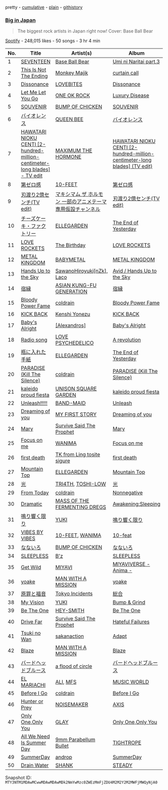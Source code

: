 pretty - [cumulative](/playlists/cumulative/37i9dQZF1DXbR32Ldau7WM.md) - [plain](/playlists/plain/37i9dQZF1DXbR32Ldau7WM) - [githistory](https://github.githistory.xyz/mackorone/spotify-playlist-archive/blob/main/playlists/plain/37i9dQZF1DXbR32Ldau7WM)

### [Big in Japan](https://open.spotify.com/playlist/37i9dQZF1DXbR32Ldau7WM)

> The biggest rock artists in Japan right now! Cover: Base Ball Bear

[Spotify](https://open.spotify.com/user/spotify) - 248,015 likes - 50 songs - 3 hr 4 min

| No. | Title | Artist(s) | Album | Length |
|---|---|---|---|---|
| 1 | [SEVENTEEN](https://open.spotify.com/track/67iNt98UJRDjlwxdGvo2qJ) | [Base Ball Bear](https://open.spotify.com/artist/3RkPaFeTMrHIsB5HMEUdNt) | [Umi ni Naritai part.3](https://open.spotify.com/album/7r3FOYP2u5wyfUXp7XPWA1) | 3:30 |
| 2 | [This Is Not The Ending](https://open.spotify.com/track/7h0F0qv2vExZ5Kv2ZincA8) | [Monkey Majik](https://open.spotify.com/artist/6U2dgcU46Iy9pF3RQBj5hG) | [curtain call](https://open.spotify.com/album/7D4cMYPY6OmOt9ZEJg4kiC) | 2:52 |
| 3 | [Dissonance](https://open.spotify.com/track/3uOdwLjez9Zq4jQcMSlajN) | [LOVEBITES](https://open.spotify.com/artist/4H1S8RTYv4vN3SiM5uSZSa) | [Dissonance](https://open.spotify.com/album/3q13ZnL6DVS8xnvBx2wG5e) | 4:57 |
| 4 | [Let Me Let You Go](https://open.spotify.com/track/1l6fmXCPtTpJrKpYBe9bBw) | [ONE OK ROCK](https://open.spotify.com/artist/7k73EtZwoPs516ZxE72KsO) | [Luxury Disease](https://open.spotify.com/album/7bR908SDBENoC7rqC0k4h4) | 3:00 |
| 5 | [SOUVENIR](https://open.spotify.com/track/7qOsSOpiL3R8RKyiBtIYNQ) | [BUMP OF CHICKEN](https://open.spotify.com/artist/0hSFeqPehe7FtCNWuQ6Bsy) | [SOUVENIR](https://open.spotify.com/album/62Rk2K7V2le9NBC75ANiX7) | 4:24 |
| 6 | [バイオレンス](https://open.spotify.com/track/5UIFfwovmONqXqzHmscIj5) | [QUEEN BEE](https://open.spotify.com/artist/6whFEcaV75AmQMiwlfaxvc) | [バイオレンス](https://open.spotify.com/album/4ci2aR3GoukVAmJwIfaQ61) | 3:52 |
| 7 | [HAWATARI NIOKU CENTI \[2\-hundred\-million\-centimeter\-long blades\] \- TV edit](https://open.spotify.com/track/1lySGuhlcZUJxLA5W5Bo7k) | [MAXIMUM THE HORMONE](https://open.spotify.com/artist/3AMut7lAb1JjINkn8Fmkhu) | [HAWATARI NIOKU CENTI \[2\-hundred\-million\-centimeter\-long blades\] \(TV edit\)](https://open.spotify.com/album/22bkV1gcP9weQRmRktdCM4) | 1:29 |
| 8 | [第ゼロ感](https://open.spotify.com/track/3GGOKTfxgyluPvAFnB30zE) | [10\-FEET](https://open.spotify.com/artist/0QZqdhoRQkn1VphAa5eX8h) | [第ゼロ感](https://open.spotify.com/album/7hUGSAApToftQu366lqPVf) | 4:47 |
| 9 | [刃渡り2億センチ\(TV edit\)](https://open.spotify.com/track/2rTmZHTXWo9YfIRAxbdkpG) | [マキシマム ザ ホルモン 一部のアニメテーマ専用仮設チャンネル](https://open.spotify.com/artist/7ipRKwjoASGW04QLVsDg3g) | [刃渡り2億センチ\(TV edit\)](https://open.spotify.com/album/04tV0O6qn5cXheBUTHmeKv) | 1:29 |
| 10 | [チーズケーキ・ファクトリー](https://open.spotify.com/track/738jPe2gzSeNay3MouWSqO) | [ELLEGARDEN](https://open.spotify.com/artist/3cbd5GWGOknxmFAe77MDbk) | [The End of Yesterday](https://open.spotify.com/album/60ZYXQLKm2CcOrPD661eh9) | 3:34 |
| 11 | [LOVE ROCKETS](https://open.spotify.com/track/6stn0schvLBMoRHsDeYiIi) | [The Birthday](https://open.spotify.com/artist/58zME34zPsQx58YXCyFryH) | [LOVE ROCKETS](https://open.spotify.com/album/0wN4mrkQyl961vNqhchf7N) | 4:21 |
| 12 | [METAL KINGDOM](https://open.spotify.com/track/5qL6RJj9Nj20DGAajzGAYi) | [BABYMETAL](https://open.spotify.com/artist/630wzNP2OL7fl4Xl0GnMWq) | [METAL KINGDOM](https://open.spotify.com/album/10aTpSUuXqxbhPJdo4kEyE) | 5:51 |
| 13 | [Hands Up to the Sky](https://open.spotify.com/track/7kiWVIA95A2H7TMYSrA0b5) | [SawanoHiroyuki\[nZk\]](https://open.spotify.com/artist/2EWXgN0xWOnbqJOxa9pWNO), [Laco](https://open.spotify.com/artist/7yEsBM3bZnkNfKyB9XGyyd) | [Avid / Hands Up to the Sky](https://open.spotify.com/album/4Uyvexhl7bPlTTrYX5YPAp) | 3:32 |
| 14 | [宿縁](https://open.spotify.com/track/6O3CyRXIXp0j2YYpmIxQFw) | [ASIAN KUNG\-FU GENERATION](https://open.spotify.com/artist/0MK8l3nURwwQIjafvXoJJt) | [宿縁](https://open.spotify.com/album/6dT6HAU5koeNRTQBKywvbA) | 3:33 |
| 15 | [Bloody Power Fame](https://open.spotify.com/track/6oshufDccwvnIwKCvKayb6) | [coldrain](https://open.spotify.com/artist/4pCVGaLWxDe4d8bsjsnmUM) | [Bloody Power Fame](https://open.spotify.com/album/4H9aESabZLTv3U8FEAxvsI) | 3:58 |
| 16 | [KICK BACK](https://open.spotify.com/track/3khEEPRyBeOUabbmOPJzAG) | [Kenshi Yonezu](https://open.spotify.com/artist/1snhtMLeb2DYoMOcVbb8iB) | [KICK BACK](https://open.spotify.com/album/6RH1fEIz8HVXregzz5Xp2B) | 3:13 |
| 17 | [Baby's Alright](https://open.spotify.com/track/5jFKVJxMWo7ieMI6TZFkCO) | [\[Alexandros\]](https://open.spotify.com/artist/1luOe8HkZQ7zwuaO2wuJqI) | [Baby's Alright](https://open.spotify.com/album/6X4Uwd6AcExE9pK9yXymFy) | 2:43 |
| 18 | [Radio song](https://open.spotify.com/track/6EzqEvGM8W0ipnjRkxM43X) | [LOVE PSYCHEDELICO](https://open.spotify.com/artist/5V7OCRPNS7vBRLRkrMVNqp) | [A revolution](https://open.spotify.com/album/4hQR4egbzyjzu0MchDMZAD) | 4:00 |
| 19 | [瓶に入れた手紙](https://open.spotify.com/track/7EhW8U2IXJKE9eOIOu1NEx) | [ELLEGARDEN](https://open.spotify.com/artist/3cbd5GWGOknxmFAe77MDbk) | [The End of Yesterday](https://open.spotify.com/album/60ZYXQLKm2CcOrPD661eh9) | 3:46 |
| 20 | [PARADISE \(Kill The Silence\)](https://open.spotify.com/track/1YLnHvUtdMN91dmwFE5ueh) | [coldrain](https://open.spotify.com/artist/4pCVGaLWxDe4d8bsjsnmUM) | [PARADISE \(Kill The Silence\)](https://open.spotify.com/album/6SdcvS3W4Rhs36uOpb3gb7) | 3:43 |
| 21 | [kaleido proud fiesta](https://open.spotify.com/track/3Gl8jfnr5qHzVoWCWc9tV3) | [UNISON SQUARE GARDEN](https://open.spotify.com/artist/449AEgfeOxqAuRn0uX6l3u) | [kaleido proud fiesta](https://open.spotify.com/album/5Hk8uiIjY8CZ0pQ7vRIV1p) | 3:42 |
| 22 | [Unleash!!!!!](https://open.spotify.com/track/5Ti8I2TZIE0CM625nT9e0H) | [BAND\-MAID](https://open.spotify.com/artist/5Wh3G01Xfxn2zzEZNpuYHH) | [Unleash](https://open.spotify.com/album/09kpnVq1iOLRwM8eWKXADw) | 3:10 |
| 23 | [Dreaming of you](https://open.spotify.com/track/61AYCZrkESwuQKUULP0fgF) | [MY FIRST STORY](https://open.spotify.com/artist/6cutt8thPFUICMfxaYerWd) | [Dreaming of you](https://open.spotify.com/album/4QKClAPe6qbAsbioYnC20S) | 2:33 |
| 24 | [Mary](https://open.spotify.com/track/6yiqPUtoyygE7I9TJPX8zs) | [Survive Said The Prophet](https://open.spotify.com/artist/7zyObVag8rUjItn71SkIrh) | [Mary](https://open.spotify.com/album/1hkJLQbCjVZQ2CznUNGaNx) | 3:11 |
| 25 | [Focus on me](https://open.spotify.com/track/2LW2YGQdWWYW3glzf0gERU) | [WANIMA](https://open.spotify.com/artist/6YqdtpUutxodni6lUD4stM) | [Focus on me](https://open.spotify.com/album/2tORGVHZEBoiLJt9qKkewn) | 4:10 |
| 26 | [first death](https://open.spotify.com/track/0ky07Oq85l9zx7e427XGgC) | [TK from Ling tosite sigure](https://open.spotify.com/artist/3B9O5mYYw89fFXkwKh7jCS) | [first death](https://open.spotify.com/album/1IbsEpB7SmkJSaeTajYw7R) | 4:01 |
| 27 | [Mountain Top](https://open.spotify.com/track/2VZsN0yEEVmEsohRi56wEm) | [ELLEGARDEN](https://open.spotify.com/artist/3cbd5GWGOknxmFAe77MDbk) | [Mountain Top](https://open.spotify.com/album/02S7xatuIOTEWNgLAfKh34) | 4:06 |
| 28 | [光](https://open.spotify.com/track/7yuYVEQlfmZwI025JosmJx) | [TRI4TH](https://open.spotify.com/artist/5RdEgvFMoLubrYet7DNjia), [TOSHI\-LOW](https://open.spotify.com/artist/0dqiMqznI1h0vFn1j4jwfz) | [光](https://open.spotify.com/album/5Vxac0LhubZos7i7672DSA) | 3:08 |
| 29 | [From Today](https://open.spotify.com/track/7qLbPd5yhm0Vne45PXPabV) | [coldrain](https://open.spotify.com/artist/4pCVGaLWxDe4d8bsjsnmUM) | [Nonnegative](https://open.spotify.com/album/2XA78l6T2geC3hfxcnOs6V) | 3:53 |
| 30 | [Dramatic](https://open.spotify.com/track/3pT5vtG177l2jrxpPy76jB) | [MASS OF THE FERMENTING DREGS](https://open.spotify.com/artist/14d5KCX9nprUcxnKIShrr1) | [Awakening:Sleeping](https://open.spotify.com/album/3CtgykVNQgaZ42o6f89PQy) | 3:47 |
| 31 | [鳴り響く限り](https://open.spotify.com/track/1AudHfLgLyJoDvqBTZBtSU) | [YUKI](https://open.spotify.com/artist/380DW51qbu5pSP8crFRIII) | [鳴り響く限り](https://open.spotify.com/album/6NDdztWIUAsK2pbmDvWjND) | 3:53 |
| 32 | [VIBES BY VIBES](https://open.spotify.com/track/4IQ8TRkM7s24li5Y6xbEtp) | [10\-FEET](https://open.spotify.com/artist/0QZqdhoRQkn1VphAa5eX8h), [WANIMA](https://open.spotify.com/artist/6YqdtpUutxodni6lUD4stM) | [10\-feat](https://open.spotify.com/album/0fEuThtACeHQcSULrDR1ma) | 3:56 |
| 33 | [なないろ](https://open.spotify.com/track/5LOISm9qukDm7veN4Fqgnc) | [BUMP OF CHICKEN](https://open.spotify.com/artist/0hSFeqPehe7FtCNWuQ6Bsy) | [なないろ](https://open.spotify.com/album/3AlWWIGwJoaTuSMa9epb3e) | 4:22 |
| 34 | [SLEEPLESS](https://open.spotify.com/track/6Xizy6cbIVFGuOFMvj1btX) | [B'z](https://open.spotify.com/artist/7i9bNUSGORP5MIgrii3cJc) | [SLEEPLESS](https://open.spotify.com/album/5qZBvVlYiHtz5jAfJDQp5k) | 3:38 |
| 35 | [Get Wild](https://open.spotify.com/track/5G48nS1vgkQherzj2bHE3F) | [MIYAVI](https://open.spotify.com/artist/7sBtBCNVRujQhaHDODkfTN) | [MIYAVIVERSE \- Anima \-](https://open.spotify.com/album/60rJiOVY3wSlVwV7fB5HRB) | 4:34 |
| 36 | [yoake](https://open.spotify.com/track/71wrW2jUPnOX48WfMZRFfA) | [MAN WITH A MISSION](https://open.spotify.com/artist/3NTbOmzlj2cL86XFuDVFvZ) | [yoake](https://open.spotify.com/album/5jugeblIbCduKGADB7Y09A) | 4:49 |
| 37 | [原罪と福音](https://open.spotify.com/track/3N8YigCwZIgIH8IKzlw6V9) | [Tokyo Incidents](https://open.spotify.com/artist/6KQWWzFLPQbqomJrieHAW5) | [総合](https://open.spotify.com/album/2jYrSjiB2tmFZ8jKZLuhrp) | 4:40 |
| 38 | [My Vision](https://open.spotify.com/track/7y7RZol3cLs85hO9GtCo9P) | [YUKI](https://open.spotify.com/artist/380DW51qbu5pSP8crFRIII) | [Bump & Grind](https://open.spotify.com/album/5Xo7luQI6DCmzvzJYs3jWj) | 3:56 |
| 39 | [Be The One](https://open.spotify.com/track/2qsCq95jjiHvlpAT7fsMQm) | [HEY\-SMITH](https://open.spotify.com/artist/180SgP7FcRAhmrgwuNTvhL) | [Be The One](https://open.spotify.com/album/5242skyRrpMPFR9dYgFZpq) | 3:06 |
| 40 | [Drive Far](https://open.spotify.com/track/3eQEUcSoU3CCQBFa8NOq5X) | [Survive Said The Prophet](https://open.spotify.com/artist/7zyObVag8rUjItn71SkIrh) | [Hateful Failures](https://open.spotify.com/album/3wC8Keda4UuvaMsuhhqzdP) | 3:16 |
| 41 | [Tsuki no Wan](https://open.spotify.com/track/29QmgPpVOUTZq8sQbobcku) | [sakanaction](https://open.spotify.com/artist/0hCWVMGGQnRVfDgmhwLIxq) | [Adapt](https://open.spotify.com/album/7BsOkR1qRPkQCDC0JZ4Oe4) | 4:10 |
| 42 | [Blaze](https://open.spotify.com/track/5Pw2rjJVoTbMJlY8988bvn) | [MAN WITH A MISSION](https://open.spotify.com/artist/3NTbOmzlj2cL86XFuDVFvZ) | [Blaze](https://open.spotify.com/album/6mn2Cgy23BdXyC46L3bkiy) | 3:39 |
| 43 | [バードヘッドブルース](https://open.spotify.com/track/1oPGZM3eWNMXo7KJiUwPPB) | [a flood of circle](https://open.spotify.com/artist/1BydOOxI2QltpphEOkKHgl) | [バードヘッドブルース](https://open.spotify.com/album/0zgAmWHJSVbQpSSIekqYXH) | 3:49 |
| 44 | [EL MARIACHI](https://open.spotify.com/track/4AhqLI5pedSyAjm5bWfZaN) | [ALI](https://open.spotify.com/artist/2Qqrew4ZcEwf9NY7UqWGfU), [MFS](https://open.spotify.com/artist/09JmqY14D3mV8CglLRQLWd) | [MUSIC WORLD](https://open.spotify.com/album/2CyKgEGTTDk877h5CDz5zW) | 3:32 |
| 45 | [Before I Go](https://open.spotify.com/track/5tqZBgS6Db32QHXquR1QvM) | [coldrain](https://open.spotify.com/artist/4pCVGaLWxDe4d8bsjsnmUM) | [Before I Go](https://open.spotify.com/album/7tbqzoPJNMs8oEk2OnYTjo) | 4:06 |
| 46 | [Hunter or Prey](https://open.spotify.com/track/1mSzEhQw7CH50j9e97un0V) | [NOISEMAKER](https://open.spotify.com/artist/02usiGXga5g4aQteRySLXQ) | [AXIS](https://open.spotify.com/album/3qKwhlHo13SRpExp9et5eQ) | 3:44 |
| 47 | [Only One,Only You](https://open.spotify.com/track/0ff65hi4fvwWPQWPcaIojp) | [GLAY](https://open.spotify.com/artist/00AFbqxvdDK6T1D6MQZ9c1) | [Only One,Only You](https://open.spotify.com/album/2aNNePD0oTIU347BYE8b2x) | 4:28 |
| 48 | [All We Need Is Summer Day](https://open.spotify.com/track/18lXaewmQrOOCMZDAv0QYM) | [9mm Parabellum Bullet](https://open.spotify.com/artist/3v0nHmnUcf9GAhjQOTctQu) | [TIGHTROPE](https://open.spotify.com/album/4KpSEm7faORT0XUFZRTAJc) | 2:42 |
| 49 | [SummerDay](https://open.spotify.com/track/6Mstbao3J36dXocCdZfKqD) | [androp](https://open.spotify.com/artist/7n437ZdDaCzqjJDJ7WmbyX) | [SummerDay](https://open.spotify.com/album/1RyjFEI2GMTIAvkPH3SdGL) | 3:06 |
| 50 | [Drain Water](https://open.spotify.com/track/0zSJONiunE3g3fGjq7W4kv) | [SHANK](https://open.spotify.com/artist/7xx0gYr6iMecpDbSynNzWF) | [STEADY](https://open.spotify.com/album/6a3SLIQtIoOTAUSRXRGq8w) | 2:11 |

Snapshot ID: `MTY3NTM1MDAwMCwwMDAwMDAwMDk2NmYwMzc0ZWEzMmFjZDU4M2M2Y2M2MWFjMWQyNjA0`
